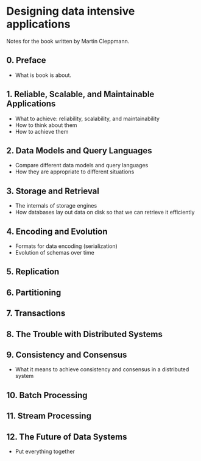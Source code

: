 # Designing data intensive applications
Notes for the book written by Martin Cleppmann. 

## 0. Preface
- What is book is about. 

## 1. Reliable, Scalable, and Maintainable Applications
- What to achieve: reliability, scalability, and maintainability 
- How to think about them
- How to achieve them

## 2. Data Models and Query Languages
- Compare different data models and query languages
- How they are appropriate to different situations

## 3. Storage and Retrieval
- The internals of storage engines
- How databases lay out data on disk so that we can retrieve it efficiently

## 4. Encoding and Evolution
- Formats for data encoding (serialization) 
- Evolution of schemas over time

## 5. Replication


## 6. Partitioning


## 7. Transactions


## 8. The Trouble with Distributed Systems


## 9. Consistency and Consensus
- What it means to achieve consistency and consensus in a distributed system

## 10. Batch Processing


## 11. Stream Processing


## 12. The Future of Data Systems
- Put everything together





















